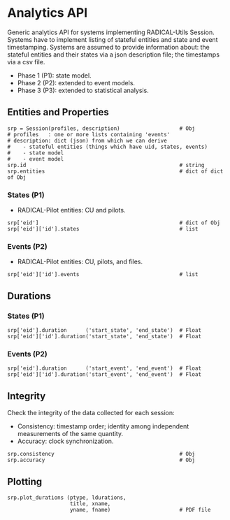 # Analytics API

Generic analytics API for systems implementing RADICAL-Utils Session.  Systems
have to implement listing of stateful entities and state and event
timestamping. Systems are assumed to provide information about: the stateful
entities and their states via a json description file; the timestamps via a
csv file.

* Phase 1 (P1): state model.
* Phase 2 (P2): extended to event models.
* Phase 3 (P3): extended to statistical analysis.

## Entities and Properties

```
srp = Session(profiles, description)                   # Obj
# profiles   : one or more lists containing 'events'
# description: dict (json) from which we can derive
#    - stateful entities (things which have uid, states, events)
#    - state model
#    - event model
srp.id                                                 # string
srp.entities                                           # dict of dict of Obj
```

### States (P1)

* RADICAL-Pilot entities: CU and pilots.

```
srp['eid']                                             # dict of Obj
srp['eid']['id'].states                                # list
```

### Events (P2)

* RADICAL-Pilot entities: CU, pilots, and files.

```
srp['eid']['id'].events                                # list
```

## Durations

### States (P1)

```
srp['eid'].duration      ('start_state', 'end_state')  # Float
srp['eid']['id'].duration('start_state', 'end_state')  # Float
```

### Events (P2)

```
srp['eid'].duration      ('start_event', 'end_event')  # Float
srp['eid']['id'].duration('start_event', 'end_event')  # Float
```

## Integrity

Check the integrity of the data collected for each session:

* Consistency: timestamp order; identity among independent measurements of the
  same quantity.
* Accuracy: clock synchronization.

```
srp.consistency                                        # Obj
srp.accuracy                                           # Obj
```

## Plotting

```
srp.plot_durations (ptype, ldurations,
                    title, xname,
                    yname, fname)                      # PDF file
```

